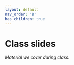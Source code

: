 ```yaml
---
layout: default
nav_order: 'B'
has_children: true
---
```


# Class slides

_Material we cover during class._
